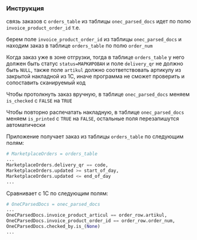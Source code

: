 ### Инструкция 

связь заказов с ```orders_table``` из таблицы ```onec_parsed_docs``` идет по полю ```invoice_product_order_id``` т.е.

берем поле ```invoice_product_order_id``` из таблицы ```onec_parsed_docs``` и находим заказ в таблице ```orders_table``` по полю ```order_num```

Когда заказ уже в зоне отгрузки, тогда в таблице ```orders_table``` у него должен быть статус ```status=МАРКИРОВАН``` и поле ```delivery_qr``` не должно быть ```NULL```, также поле ```artikul``` должно соответствовать артикулу из закрытой накладной из 1С, иначе программа не сможет проверить и сопоставить сканируемый код

Чтобы протолкнуть заказ вручную, в таблице ```onec_parsed_docs``` меняем ```is_checked``` с ```FALSE``` на ```TRUE```

Чтобы повторно распечатать накладную, в таблице ```onec_parsed_docs``` меняем ```is_printed``` с ```TRUE``` на ```FALSE```, остальные поля перезапишутся автоматически

Приложение получает заказ из таблицы ```orders_table``` по следующим полям:
```python
# MarketplaceOrders = orders_table
...
MarketplaceOrders.delivery_qr == code,
MarketplaceOrders.updated >= start_of_day,
MarketplaceOrders.updated <= end_of_day
...
```

Сравнивает с 1С по следующим полям:
```python
# OneCParsedDocs = onec_parsed_docs
...
OneCParsedDocs.invoice_product_articul == order_row.artikul,
OneCParsedDocs.invoice_product_order_id == order_row.order_num,
OneCParsedDocs.checked_by.is_(None)
...
```
